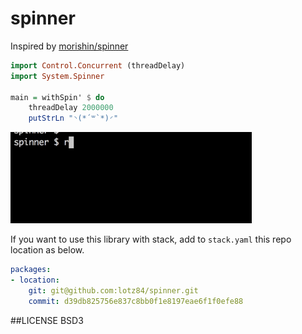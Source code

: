 spinner
=======

Inspired by [morishin/spinner](https://github.com/morishin/spinner)

```haskell
import Control.Concurrent (threadDelay)
import System.Spinner

main = withSpin' $ do
    threadDelay 2000000
    putStrLn "◝(*´꒳`*)◜"

```

![](demo.gif)


If you want to use this library with stack, add to `stack.yaml` this repo location as below.

```yaml
packages:
- location:
    git: git@github.com:lotz84/spinner.git
    commit: d39db825756e837c8bb0f1e8197eae6f1f0efe88
```

##LICENSE
BSD3
